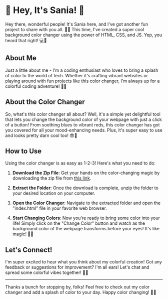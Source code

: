 # 🌈 Hey, It's Sania! 🎨

Hey there, wonderful people! It's Sania here, and I've got another fun project to share with you all. 🚀✨ This time, I've created a super cool background color changer using the power of HTML, CSS, and JS. Yep, you heard that right! 💻🌈

## About Me

Just a little about me - I'm a coding enthusiast who loves to bring a splash of color to the world of tech. Whether it's crafting vibrant websites or playing around with fun projects like this color changer, I'm always up for a colorful coding adventure! 🎨🌟

## About the Color Changer

So, what's this color changer all about? Well, it's a simple yet delightful tool that lets you change the background color of your webpage with just a click of a button! From soothing blues to vibrant reds, this color changer has got you covered for all your mood-enhancing needs. Plus, it's super easy to use and looks pretty darn cool too! 😎🌟

## How to Use

Using the color changer is as easy as 1-2-3! Here's what you need to do:

1. **Download the Zip File**: Get your hands on the color-changing magic by downloading the zip file from [this link](#).

2. **Extract the Folder**: Once the download is complete, unzip the folder to your desired location on your computer.

3. **Open the Color Changer**: Navigate to the extracted folder and open the "index.html" file in your favorite web browser.

4. **Start Changing Colors**: Now you're ready to bring some color into your life! Simply click on the "Change Color" button and watch as the background color of the webpage transforms before your eyes! It's like magic! 🌈✨

## Let's Connect!

I'm super excited to hear what you think about my colorful creation! Got any feedback or suggestions for improvement? I'm all ears! Let's chat and spread some colorful vibes together! 🌟💬

---

Thanks a bunch for stopping by, folks! Feel free to check out my color changer and add a splash of color to your day. Happy color changing! 🎉🌈
